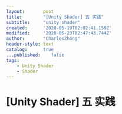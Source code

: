 ```yaml
---
layout:       post
title:        "[Unity Shader] 五 实践"
subtitle:     "unity shader"
created:      '2020-05-19T02:02:41.159Z'
modified:     '2020-05-23T02:47:43.744Z'
author:       "CharlesZhong"
header-style: text
catalog:      true
...published:    false
tags:
    - Unity Shader
    - Shader
---
```


# [Unity Shader] 五 实践
